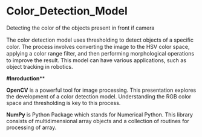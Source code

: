 # Color_Detection_Model
Detecting the color of the objects present in front if camera

The color detection model uses thresholding to detect objects of a speciﬁc color. The process involves converting the image to the HSV color space, applying a color range ﬁlter, and then performing morphological operations to improve the result. This model can have various applications, such as object tracking in robotics.

**#Inroduction****

**OpenCV** is a powerful tool for image processing. This presentation explores the development of a color detection model. Understanding the RGB color space and thresholding is key to this process.

**NumPy** is Python Package which stands for Numerical Python. This library consists
of multidimensional array objects and a collection of routines for
processing of array.




